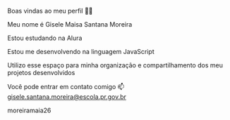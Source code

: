 Boas vindas ao meu perfil 💙💙

Meu nome é Gisele Maisa Santana Moreira

Estou estudando na Alura

Estou me desenvolvendo na linguagem JavaScript

Utilizo esse espaço para minha organização e compartilhamento dos meu projetos desenvolvidos

Você pode entrar em contato comigo 📫 gisele.santana.moreira@escola.pr.gov.br

moreiramaia26

